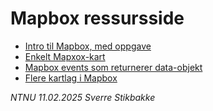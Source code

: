 # Mapbox ressursside

- [Intro til Mapbox, med oppgave](mapbox-intro.html)
- [Enkelt Mapxox-kart](mapbox-mini.html)
- [Mapbox events som returnerer data-objekt](mapbox-events-data.html)
- [Flere kartlag i Mapbox](mapbox-layers.html)

*NTNU 11.02.2025 Sverre Stikbakke*